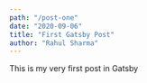 ```yaml
---
path: "/post-one"
date: "2020-09-06"
title: "First Gatsby Post"
author: "Rahul Sharma"
---
```


This is my very first post in Gatsby

```

```
